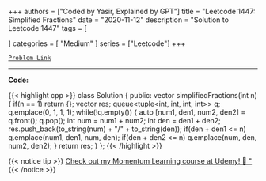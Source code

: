 
+++
authors = ["Coded by Yasir, Explained by GPT"]
title = "Leetcode 1447: Simplified Fractions"
date = "2020-11-12"
description = "Solution to Leetcode 1447"
tags = [
    
]
categories = [
    "Medium"
]
series = ["Leetcode"]
+++



[`Problem Link`](https://leetcode.com/problems/simplified-fractions/description/)

---

**Code:**

{{< highlight cpp >}}
class Solution {
public:
    vector<string> simplifiedFractions(int n) {
        if(n == 1) return {};
        vector<string> res;
        queue<tuple<int, int, int, int>> q;
        q.emplace(0, 1, 1, 1);
        while(!q.empty()) {
            auto [num1, den1, num2, den2] = q.front();
            q.pop();
            int num = num1 + num2;
            int den = den1 + den2;
            res.push_back(to_string(num) + "/" + to_string(den));
            if(den + den1 <= n) q.emplace(num1, den1, num, den);
            if(den + den2 <= n) q.emplace(num, den, num2, den2);
        }
        return res;
    }
};
{{< /highlight >}}



{{< notice tip >}}
[Check out my Momentum Learning course at Udemy! 🚀 "](https://www.udemy.com/course/blind-75-the-data-structures-and-algorithms-essentials/)
{{< /notice >}}

